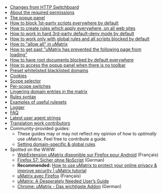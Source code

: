 - [Changes from HTTP Switchboard](https://github.com/gorhill/uMatrix/wiki/Changes-from-HTTP-Switchboard)
- [About the required permissions](https://github.com/gorhill/uMatrix/wiki/About-the-required-permissions)
- [The popup panel](https://github.com/gorhill/uMatrix/wiki/The-popup-panel)
- [How to block 1st-party scripts everywhere by default](https://github.com/gorhill/uMatrix/wiki/How-to-block-1st-party-scripts-everywhere-by-default)
- [How to create rules which apply everywhere, on all web sites](https://github.com/gorhill/uMatrix/wiki/How-to-create-rules-which-apply-everywhere,-on-all-web-sites)
- [How to work in hard 3rd-party default-deny mode by default](https://github.com/gorhill/uMatrix/wiki/How-to-work-in-hard-3rd-party-default-deny-by-default)
- [How to work only with global rules and all scripts blocked by default](https://github.com/gorhill/uMatrix/wiki/How-to-work-only-with-global-rules-and-all-scripts-blocked-by-default)
- [How to "allow all" in uMatrix](https://github.com/gorhill/uMatrix/wiki/How-to-%22allow-all%22-in-uMatrix)
- [How to get past "uMatrix has prevented the following page from loading"](https://github.com/gorhill/uMatrix/wiki/How-to-get-past-%22uMatrix-has-prevented-the-following-page-from-loading%22)
- [How to have root documents blocked by default everywhere](https://github.com/gorhill/uMatrix/wiki/How-to-have-root-documents-blocked-by-default-everywhere)
- [How to access the popup panel when there is no toolbar](https://github.com/gorhill/uMatrix/wiki/How-to-access-the-popup-panel-when-there-is-no-toolbar)
- [Preset whitelisted blacklisted domains](https://github.com/gorhill/uMatrix/wiki/Preset-whitelisted-blacklisted-domains)
- [Cookies](https://github.com/gorhill/uMatrix/wiki/Cookies)
- [Scope selector](https://github.com/gorhill/uMatrix/wiki/Scope-selector)
- [Per-scope switches](https://github.com/gorhill/uMatrix/wiki/Per-scope-switches)
- [Lingering domain entries in the matrix](https://github.com/gorhill/uMatrix/wiki/Lingering-domain-entries-in-the-matrix)
- [Rules syntax](https://github.com/gorhill/uMatrix/wiki/Rules-syntax)
- [Examples of useful rulesets](https://github.com/gorhill/uMatrix/wiki/Examples-of-useful-rulesets)
- [Logger](https://github.com/gorhill/uMatrix/wiki/Logger)
- [FAQ](https://github.com/gorhill/uMatrix/wiki/FAQ)
- [Latest user agent strings](https://github.com/gorhill/uMatrix/wiki/Latest-user-agent-strings)
- [Translation work contributors](https://github.com/gorhill/uMatrix/wiki/Translation-work-contributors)
- Community-provided guides:
    - These guides may or may not reflect my opinion of how to _optimally_ use uMatrix. Feel free to contribute a guide.
    - [Setting domain-specific & global rules](https://github.com/gorhill/uMatrix/wiki/Setting-Domain-Specific-&-Global-Rules)
- Spotted on the WWW:
    - [WebExtension uMatrix disponible sur Firefox pour Android](https://primokorn.wordpress.com/2017/11/23/webextension-umatrix-disponible-sur-firefox-pour-android/) (Français)
    - [Firefox 57: Sicher ohne NoScript](https://www.youtube.com/watch?v=R9dePpq9OnQ) (German)
    - **Recommended:** [How to use uMatrix to protect your online privacy & improve security | uMatrix tutorial](https://www.youtube.com/watch?v=TVozpo3zUBk)
    - [uMatrix avec Firefox](https://vive-gnulinux.fr.cr/firefox-umatrix-1/) (Français)
    - [uMatrix: A Desperately Needed User’s Guide](http://adamantine.me/index.php/2015/11/18/umatrix-desperately-needed-guide/)
    - [Chrome: uMatrix - Das wichtigste Addon](https://www.youtube.com/watch?v=af0tUR0GZUI) (German)
